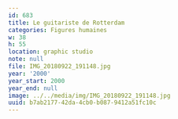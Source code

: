 ```yaml
---
id: 683
title: Le guitariste de Rotterdam
categories: Figures humaines
w: 38
h: 55
location: graphic studio
note: null
file: IMG_20180922_191148.jpg
year: '2000'
year_start: 2000
year_end: null
image: ../../media/img/IMG_20180922_191148.jpg
uuid: b7ab2177-42da-4cb0-b087-9412a51fc10c
---
```



